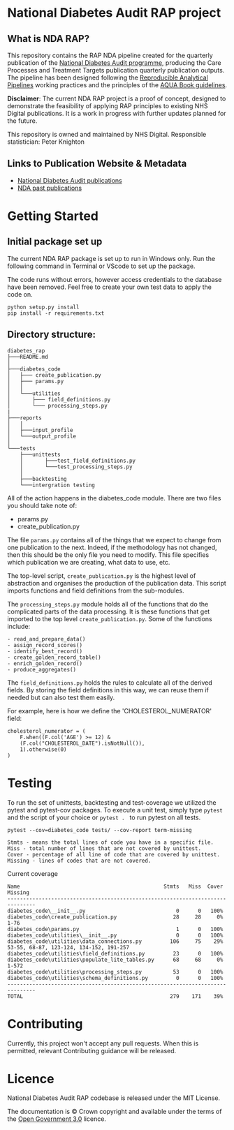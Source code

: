 # National Diabetes Audit RAP project
## What is NDA RAP?
This repository contains the RAP NDA pipeline created for the quarterly publication of the [National Diabetes Audit programme](https://digital.nhs.uk/data-and-information/clinical-audits-and-registries/national-diabetes-audit), producing the Care Processes and Treatment Targets publication quarterly publication outputs. The pipeline has been designed following the [Reproducible Analytical Pipelines](https://gss.civilservice.gov.uk/reproducible-analytical-pipelines/) working practices and the principles of the [AQUA Book guidelines](https://www.gov.uk/government/publications/the-aqua-book-guidance-on-producing-quality-analysis-for-government).

__Disclaimer__: The current NDA RAP project is a proof of concept, designed to demonstrate the feasibility of applying RAP principles to existing NHS Digital publications. It is a work in progress with further updates planned for the future. 

This repository is owned and maintained by NHS Digital. Responsible statistician: Peter Knighton

## Links to Publication Website & Metadata
* [National Diabetes Audit publications](https://digital.nhs.uk/data-and-information/publications/statistical/national-diabetes-audit)
* [NDA past publications](https://digital.nhs.uk/data-and-information/publications/statistical/national-diabetes-audit#past-publications)
# Getting Started 
## Initial package set up
The current NDA RAP package is set up to run in Windows only. Run the following command in Terminal or VScode to set up the package. 

The code runs without errors, however access credentials to the database have been removed. Feel free to create your own test data to apply the code on.

```
python setup.py install
pip install -r requirements.txt
```
## Directory structure:
```
diabetes_rap
├───README.md
│
├───diabetes_code
│   ├─── create_publication.py
│   ├─── params.py
│   │
│   └───utilities
│       ├─── field_definitions.py
│       └─── processing_steps.py
|
├───reports
│   │
│   ├───input_profile
│   └───output_profile
│
└───tests
    ├───unittests
    │       ├───test_field_definitions.py
    │       └───test_processing_steps.py
    │
    ├───backtesting
    └───intergration testing
```

All of the action happens in the diabetes_code module. There are two files you should take note of:

- params.py
- create_publication.py

The file ``params.py`` contains all of the things that we expect to change from one publication
to the next. Indeed, if the methodology has not changed, then this should be the only file you need
to modify. This file specifies which publication we are creating, what data to use, etc.

The top-level script, ``create_publication.py`` is the highest level of abstraction and organises
the production of the publication data. This script imports functions and field definitions from
the sub-modules.

The ``processing_steps.py`` module holds all of the functions that do the complicated parts of the
data processing. It is these functions that get imported to the top level
``create_publication.py``. Some of the functions include:

```
- read_and_prepare_data()
- assign_record_scores()
- identify_best_record()
- create_golden_record_table()
- enrich_golden_record()
- produce_aggregates()
```

The ``field_definitions.py`` holds the rules to calculate all of the derived fields. By storing
the field definitions in this way, we can reuse them if needed but can also test them easily.

For example, here is how we define the 'CHOLESTEROL_NUMERATOR' field:

```
cholesterol_numerator = (
    F.when((F.col('AGE') >= 12) &
    (F.col("CHOLESTEROL_DATE").isNotNull()),
    1).otherwise(0)
)
```
# Testing
To run the set of unittests, backtesting and test-coverage we utilized the pytest and pytest-cov packages. To execute a unit test, simply type ```pytest``` and the script of your choice or ```pytest . ``` to run pytest on all tests.

```
pytest --cov=diabetes_code tests/ --cov-report term-missing
```

    Stmts - means the total lines of code you have in a specific file.
    Miss - total number of lines that are not covered by unittest.
    Cover - percentage of all line of code that are covered by unittest.
    Missing - lines of codes that are not covered.

Current coverage
```
Name                                              Stmts   Miss  Cover   Missing
-------------------------------------------------------------------------------
diabetes_code\__init__.py                             0      0   100%
diabetes_code\create_publication.py                  28     28     0%   1-76
diabetes_code\params.py                               1      0   100%
diabetes_code\utilities\__init__.py                   0      0   100%
diabetes_code\utilities\data_connections.py         106     75    29%   53-55, 68-87, 123-124, 134-152, 191-257
diabetes_code\utilities\field_definitions.py         23      0   100%
diabetes_code\utilities\populate_lite_tables.py      68     68     0%   1-572
diabetes_code\utilities\processing_steps.py          53      0   100%
diabetes_code\utilities\schema_definitions.py         0      0   100%
-------------------------------------------------------------------------------
TOTAL                                               279    171    39%
```
# Contributing
Currently, this project won't accept any pull requests. When this is permitted, relevant Contributing guidance will be released.
# Licence
National Diabetes Audit RAP codebase is released under the MIT License.

The documentation is © Crown copyright and available under the terms of the [Open Government 3.0](https://www.nationalarchives.gov.uk/doc/open-government-licence/version/3/) licence.
